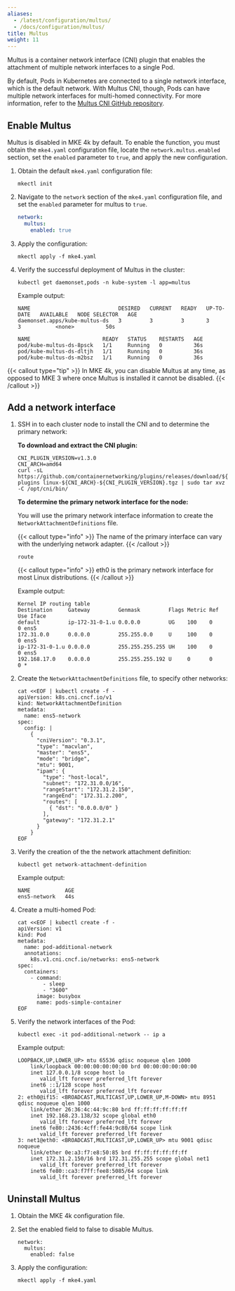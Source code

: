 ```yaml
---
aliases:
  - /latest/configuration/multus/
  - /docs/configuration/multus/
title: Multus
weight: 11
---
```


Multus is a container network interface (CNI) plugin that enables the
attachment of multiple network interfaces to a single Pod.

By default, Pods in Kubernetes are connected to a single network
interface, which is the default network. With Multus CNI, though, Pods can have
multiple network interfaces for multi-homed connectivity. For more information,
refer to the [Multus CNI GitHub repository](https://github.com/k8snetworkplumbingwg/multus-cni).

## Enable Multus

Multus is disabled in MKE 4k by default. To enable the function, you must
obtain the `mke4.yaml` configuration file, locate the `network.multus.enabled`
section, set the `enabled` parameter to `true`, and apply the new
configuration.

1. Obtain the default `mke4.yaml` configuration file:

   ```
   mkectl init
   ```

2. Navigate to the `network` section of the `mke4.yaml` configuration file, and
   set the `enabled` parameter for multus to `true`.

   ```yaml
   network:
     multus:
       enabled: true
   ```

3. Apply the configuration:

   ```
   mkectl apply -f mke4.yaml
   ```

4. Verify the successful deployment of Multus in the cluster:

   ```
   kubectl get daemonset,pods -n kube-system -l app=multus
   ```

   Example output:

   ```
   NAME                            DESIRED   CURRENT   READY   UP-TO-DATE   AVAILABLE   NODE SELECTOR   AGE
   daemonset.apps/kube-multus-ds   3         3         3       3            3           <none>          50s

   NAME                       READY   STATUS    RESTARTS   AGE
   pod/kube-multus-ds-8psck   1/1     Running   0          36s
   pod/kube-multus-ds-dltjh   1/1     Running   0          36s
   pod/kube-multus-ds-m2bsz   1/1     Running   0          36s
   ```

{{< callout type="tip" >}}
In MKE 4k, you can disable Multus at any time, as opposed to MKE 3 where once
Multus is installed it cannot be disabled.
{{< /callout >}}

## Add a network interface

1. SSH in to each cluster node to install the CNI and to determine the primary
   network:

   **To download and extract the CNI plugin:**

      ```
      CNI_PLUGIN_VERSION=v1.3.0
      CNI_ARCH=amd64
      curl -sL https://github.com/containernetworking/plugins/releases/download/${CNI_PLUGIN_VERSION}/cni-plugins linux-${CNI_ARCH}-${CNI_PLUGIN_VERSION}.tgz | sudo tar xvz -C /opt/cni/bin/
      ```

   **To determine the primary network interface for the node:**

   You will use the primary network interface information to create the `NetworkAttachmentDefinitions` file.

      {{< callout type="info" >}}
      The name of the primary interface can vary with the underlying network adapter.
      {{< /callout >}}

      ```
      route
      ```

      {{< callout type="info" >}}
      eth0 is the primary network interface for most Linux distributions.
      {{< /callout >}}

      Example output:

      ```
      Kernel IP routing table
      Destination     Gateway         Genmask         Flags Metric Ref    Use Iface
      default         ip-172-31-0-1.u 0.0.0.0         UG    100    0        0 ens5
      172.31.0.0      0.0.0.0         255.255.0.0     U     100    0        0 ens5
      ip-172-31-0-1.u 0.0.0.0         255.255.255.255 UH    100    0        0 ens5
      192.168.17.0    0.0.0.0         255.255.255.192 U     0      0        0 *
      ```

2. Create the `NetworkAttachmentDefinitions` file, to specify other networks:

   ```
   cat <<EOF | kubectl create -f -
   apiVersion: k8s.cni.cncf.io/v1
   kind: NetworkAttachmentDefinition
   metadata:
     name: ens5-network
   spec:
     config: |
       {
         "cniVersion": "0.3.1",
         "type": "macvlan",
         "master": "ens5",
         "mode": "bridge",
         "mtu": 9001,
         "ipam": {
           "type": "host-local",
           "subnet": "172.31.0.0/16",
           "rangeStart": "172.31.2.150",
           "rangeEnd": "172.31.2.200",
           "routes": [
             { "dst": "0.0.0.0/0" }
           ],
           "gateway": "172.31.2.1"
         }
       }
   EOF
   ```

3. Verify the creation of the the network attachment definition:

   ```
   kubectl get network-attachment-definition
   ```

   Example output:

   ```
   NAME           AGE
   ens5-network   44s
   ```

4. Create a multi-homed Pod:

   ```
   cat <<EOF | kubectl create -f -
   apiVersion: v1
   kind: Pod
   metadata:
     name: pod-additional-network
     annotations:
       k8s.v1.cni.cncf.io/networks: ens5-network
   spec:
     containers:
       - command:
           - sleep
           - "3600"
         image: busybox
         name: pods-simple-container
   EOF
   ```

5. Verify the network interfaces of the Pod:

   ```
   kubectl exec -it pod-additional-network -- ip a
   ```

   Example output:

   ```
   LOOPBACK,UP,LOWER_UP> mtu 65536 qdisc noqueue qlen 1000
       link/loopback 00:00:00:00:00:00 brd 00:00:00:00:00:00
       inet 127.0.0.1/8 scope host lo
          valid_lft forever preferred_lft forever
       inet6 ::1/128 scope host
          valid_lft forever preferred_lft forever
   2: eth0@if15: <BROADCAST,MULTICAST,UP,LOWER_UP,M-DOWN> mtu 8951 qdisc noqueue qlen 1000
       link/ether 26:36:4c:44:9c:80 brd ff:ff:ff:ff:ff:ff
       inet 192.168.23.138/32 scope global eth0
          valid_lft forever preferred_lft forever
       inet6 fe80::2436:4cff:fe44:9c80/64 scope link
          valid_lft forever preferred_lft forever
   3: net1@eth0: <BROADCAST,MULTICAST,UP,LOWER_UP> mtu 9001 qdisc noqueue
       link/ether 0e:a3:f7:e8:50:85 brd ff:ff:ff:ff:ff:ff
       inet 172.31.2.150/16 brd 172.31.255.255 scope global net1
          valid_lft forever preferred_lft forever
       inet6 fe80::ca3:f7ff:fee8:5085/64 scope link
          valid_lft forever preferred_lft forever
   ```

## Uninstall Multus

1. Obtain the MKE 4k configuration file.

2. Set the enabled field to false to disable Multus.

   ```
   network:
     multus:
       enabled: false
   ```

3. Apply the configuration:

   ```
   mkectl apply -f mke4.yaml
   ```